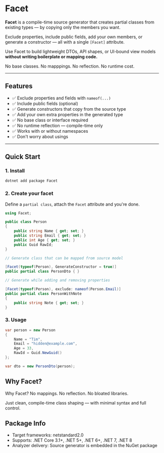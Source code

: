 # Facet

**Facet** is a compile-time source generator that creates partial classes from existing types — by copying only the members you want.

Exclude properties, include public fields, add your own members, or generate a constructor — all with a single `[Facet]` attribute.

Use Facet to build lightweight DTOs, API shapes, or UI-bound view models **without writing boilerplate or mapping code.**

No base classes. No mapppings. No reflection. No runtime cost.

---

## Features

- :white_check_mark: Exclude properties and fields with `nameof(...)`
- :white_check_mark: Include public fields (optional)
- :white_check_mark: Generate constructors that copy from the source type
- :white_check_mark: Add your own extra properties in the generated type
- :white_check_mark: No base class or interface required
- :white_check_mark: No runtime reflection — compile-time only
- :white_check_mark: Works with or without namespaces
- :white_check_mark: Don't worry about usings

---

## Quick Start

### 1. Install

```bash
dotnet add package Facet
```

### 2. Create your facet

Define a `partial class`, attach the `Facet` attribute and you're done.
```csharp
using Facet;

public class Person
{
    public string Name { get; set; }
    public string Email { get; set; }
    public int Age { get; set; }
    public Guid RawId;
}

// Generate class that can be mapped from source model

[Facet(typeof(Person), GenerateConstructor = true)]
public partial class PersonDto { }

// Generate while adding and removing properties

[Facet(typeof(Person), exclude: nameof(Person.Email)]
public partial class PersonWithNote 
{
    public string Note { get; set; }
}
```

### 3. Usage

```csharp
var person = new Person
{
    Name = "Tim",
    Email = "hidden@example.com",
    Age = 33,
    RawId = Guid.NewGuid()
};

var dto = new PersonDto(person);
```

## Why Facet?

Why Facet?
No mappings. No reflection. No bloated libraries.

Just clean, compile-time class shaping — with minimal syntax and full control.

## Package Info

- Target frameworks: netstandard2.0
- Supports: .NET Core 3.1+, .NET 5+, .NET 6+, .NET 7, .NET 8
- Analyzer delivery: Source generator is embedded in the NuGet package
